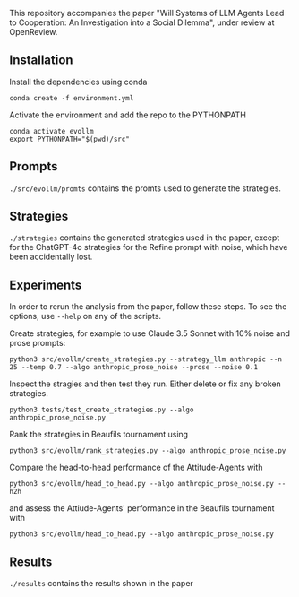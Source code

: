 This repository accompanies the paper "Will Systems of LLM Agents Lead to Cooperation: An Investigation into a Social Dilemma", under review at OpenReview.

## Installation

Install the dependencies using conda

```shell
conda create -f environment.yml
```

Activate the environment and add the repo to the PYTHONPATH

```shell
conda activate evollm
export PYTHONPATH="$(pwd)/src"
```

## Prompts
`./src/evollm/promts` contains the promts used to generate the strategies.

## Strategies

`./strategies` contains the generated strategies used in the paper, except for the ChatGPT-4o strategies for the Refine prompt with noise, which have been accidentally lost.

## Experiments

In order to rerun the analysis from the paper, follow these steps. To see the options, use `--help` on any of the scripts.

Create strategies, for example to use Claude 3.5 Sonnet with 10% noise and prose prompts:
```shell
python3 src/evollm/create_strategies.py --strategy_llm anthropic --n 25 --temp 0.7 --algo anthropic_prose_noise --prose --noise 0.1
```

Inspect the stragies and then test they run. Either delete or fix any broken strategies.
```shell
python3 tests/test_create_strategies.py --algo anthropic_prose_noise.py
```

Rank the strategies in Beaufils tournament using
```shell
python3 src/evollm/rank_strategies.py --algo anthropic_prose_noise.py
```

Compare the head-to-head performance of the Attitude-Agents with
```shell
python3 src/evollm/head_to_head.py --algo anthropic_prose_noise.py --h2h
```

and assess the Attiude-Agents' performance in the Beaufils tournament with
```shell
python3 src/evollm/head_to_head.py --algo anthropic_prose_noise.py
```

## Results

`./results` contains the results shown in the paper
